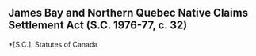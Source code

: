 ## James Bay and Northern Quebec Native Claims Settlement Act (S.C. 1976-77, c. 32)
  *[S.C.]: Statutes of Canada

